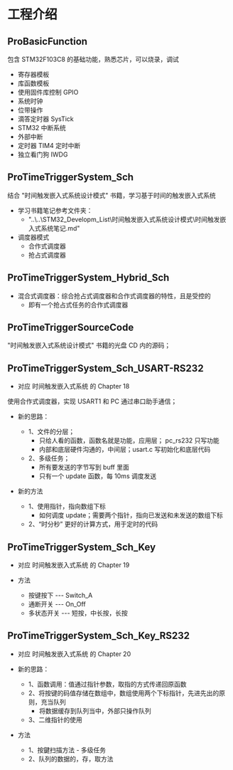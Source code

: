 # 工程介绍

## ProBasicFunction

包含 STM32F103C8 的基础功能，熟悉芯片，可以烧录，调试

- 寄存器模板
- 库函数模板
- 使用固件库控制 GPIO
- 系统时钟
- 位带操作
- 滴答定时器 SysTick
- STM32 中断系统
- 外部中断
- 定时器 TIM4 定时中断
- 独立看门狗 IWDG

## ProTimeTriggerSystem_Sch

结合 "时间触发嵌入式系统设计模式" 书籍，学习基于时间的触发嵌入式系统

- 学习书籍笔记参考文件夹：
  - "..\\..\\STM32_Developm_List\时间触发嵌入式系统设计模式\时间触发嵌入式系统笔记.md"
- 调度器模式
  - 合作式调度器
  - 抢占式调度器

## ProTimeTriggerSystem_Hybrid_Sch

- 混合式调度器：综合抢占式调度器和合作式调度器的特性，且是受控的
  - 即有一个抢占式任务的合作式调度器

## ProTimeTriggerSourceCode

"时间触发嵌入式系统设计模式" 书籍的光盘 CD 内的源码；

## ProTimeTriggerSystem_Sch_USART-RS232

- 对应 时间触发嵌入式系统 的 Chapter 18

使用合作式调度器，实现 USART1 和 PC 通过串口助手通信；

- 新的思路：
  - 1、文件的分层；
    - 只给人看的函数，函数名就是功能，应用层； pc_rs232 只写功能
    - 内部和底层硬件沟通的，中间层；usart.c 写初始化和底层代码
  - 2、多级任务；
    - 所有要发送的字节写到 buff 里面
    - 只有一个 update 函数，每 10ms 调度发送

- 新的方法
  - 1、使用指针，指向数组下标
    - 如何调度 update；需要两个指针，指向已发送和未发送的数组下标
  - 2、“时分秒” 更好的计算方式，用于定时的代码

## ProTimeTriggerSystem_Sch_Key

- 对应 时间触发嵌入式系统 的 Chapter 19

- 方法
  - 按键按下 --- Switch_A
  - 通断开关 --- On_Off
  - 多状态开关 --- 短按，中长按，长按

## ProTimeTriggerSystem_Sch_Key_RS232

- 对应 时间触发嵌入式系统 的 Chapter 20

- 新的思路：
  - 1、函数调用：值通过指针参数，取指的方式传递回原函数
  - 2、将按键的码值存储在数组中，数组使用两个下标指针，先进先出的原则，充当队列
    - 将数据缓存到队列当中，外部只操作队列
  - 3、二维指针的使用

- 方法
  - 1、按鍵扫描方法 - 多级任务
  - 2、队列的数据的，存，取方法
